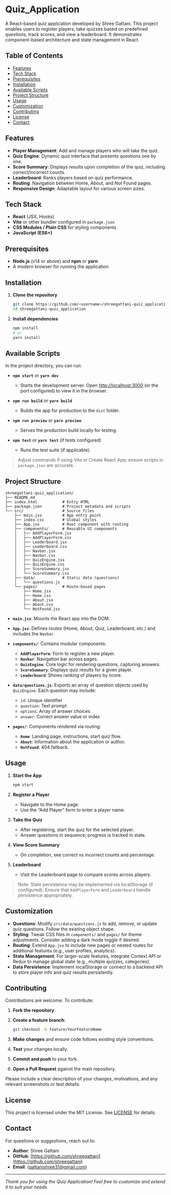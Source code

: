# Quiz_Application

A React-based quiz application developed by Shree Gattani. This project enables users to register players, take quizzes based on predefined questions, track scores, and view a leaderboard. It demonstrates component-based architecture and state management in React.

## Table of Contents

* [Features](#features)
* [Tech Stack](#tech-stack)
* [Prerequisites](#prerequisites)
* [Installation](#installation)
* [Available Scripts](#available-scripts)
* [Project Structure](#project-structure)
* [Usage](#usage)
* [Customization](#customization)
* [Contributing](#contributing)
* [License](#license)
* [Contact](#contact)

## Features

* **Player Management**: Add and manage players who will take the quiz.
* **Quiz Engine**: Dynamic quiz interface that presents questions one by one.
* **Score Summary**: Displays results upon completion of the quiz, including correct/incorrect counts.
* **Leaderboard**: Ranks players based on quiz performance.
* **Routing**: Navigation between Home, About, and Not Found pages.
* **Responsive Design**: Adaptable layout for various screen sizes.

## Tech Stack

* **React** (JSX, Hooks)
* **Vite** or other bundler configured in `package.json`
* **CSS Modules / Plain CSS** for styling components
* **JavaScript (ES6+)**

## Prerequisites

* **Node.js** (v14 or above) and **npm** or **yarn**
* A modern browser for running the application

## Installation

1. **Clone the repository**

   ```bash
   git clone https://github.com/<username>/shreegattani-quiz_application.git
   cd shreegattani-quiz_application
   ```

2. **Install dependencies**

   ```bash
   npm install
   # or
   yarn install
   ```

## Available Scripts

In the project directory, you can run:

* **`npm start`** or **`yarn dev`**

  * Starts the development server. Open [http://localhost:3000](http://localhost:3000) (or the port configured) to view it in the browser.
* **`npm run build`** or **`yarn build`**

  * Builds the app for production to the `dist` folder.
* **`npm run preview`** or **`yarn preview`**

  * Serves the production build locally for testing.
* **`npm test`** or **`yarn test`** (if tests configured)

  * Runs the test suite (if applicable).

> Adjust commands if using Vite or Create React App; ensure scripts in `package.json` are accurate.

## Project Structure

```
shreegattani-quiz_application/
├── README.md
├── index.html           # Entry HTML
├── package.json         # Project metadata and scripts
└── src/                 # Source files
    ├── main.jsx         # App entry point
    ├── index.css        # Global styles
    ├── App.jsx          # Root component with routing
    ├── components/      # Reusable UI components
    │   ├── AddPlayerForm.jsx
    │   ├── AddPlayerForm.css
    │   ├── Leaderboard.jsx
    │   ├── Leaderboard.css
    │   ├── Navbar.jsx
    │   ├── Navbar.css
    │   ├── QuizEngine.jsx
    │   ├── QuizEngine.css
    │   ├── ScoreSummary.jsx
    │   └── ScoreSummary.css
    ├── data/            # Static data (questions)
    │   └── questions.js
    └── pages/           # Route-based pages
        ├── Home.jsx
        ├── Home.css
        ├── About.jsx
        ├── About.css
        └── NotFound.jsx
```

* **`main.jsx`**: Mounts the React app into the DOM.
* **`App.jsx`**: Defines routes (Home, About, Quiz, Leaderboard, etc.) and includes the `Navbar`.
* **`components/`**: Contains modular components:

  * **`AddPlayerForm`**: Form to register a new player.
  * **`Navbar`**: Navigation bar across pages.
  * **`QuizEngine`**: Core logic for rendering questions, capturing answers.
  * **`ScoreSummary`**: Displays quiz results for a given player.
  * **`Leaderboard`**: Shows ranking of players by score.
* **`data/questions.js`**: Exports an array of question objects used by `QuizEngine`. Each question may include:

  * `id`: Unique identifier
  * `question`: Text prompt
  * `options`: Array of answer choices
  * `answer`: Correct answer value or index
* **`pages/`**: Components rendered via routing:

  * **`Home`**: Landing page, instructions, start quiz flow.
  * **`About`**: Information about the application or author.
  * **`NotFound`**: 404 fallback.

## Usage

1. **Start the App**

   ```bash
   npm start
   ```
2. **Register a Player**

   * Navigate to the Home page.
   * Use the “Add Player” form to enter a player name.
3. **Take the Quiz**

   * After registering, start the quiz for the selected player.
   * Answer questions in sequence; progress is tracked in state.
4. **View Score Summary**

   * On completion, see correct vs incorrect counts and percentage.
5. **Leaderboard**

   * Visit the Leaderboard page to compare scores across players.

> Note: State persistence may be implemented via localStorage (if configured). Ensure that `AddPlayerForm` and `Leaderboard` handle persistence appropriately.

## Customization

* **Questions**: Modify `src/data/questions.js` to add, remove, or update quiz questions. Follow the existing object shape.
* **Styling**: Tweak CSS files in `components/` and `pages/` for theme adjustments. Consider adding a dark mode toggle if desired.
* **Routing**: Extend `App.jsx` to include new pages or nested routes for additional features (e.g., user profiles, analytics).
* **State Management**: For larger-scale features, integrate Context API or Redux to manage global state (e.g., multiple quizzes, categories).
* **Data Persistence**: Implement localStorage or connect to a backend API to store player info and quiz results persistently.

## Contributing

Contributions are welcome. To contribute:

1. **Fork the repository**.
2. **Create a feature branch**:

   ```bash
   git checkout -b feature/YourFeatureName
   ```
3. **Make changes** and ensure code follows existing style conventions.
4. **Test** your changes locally.
5. **Commit and push** to your fork.
6. **Open a Pull Request** against the main repository.

Please include a clear description of your changes, motivations, and any relevant screenshots or test details.

## License

This project is licensed under the MIT License. See [LICENSE](LICENSE) for details.

## Contact

For questions or suggestions, reach out to:

* **Author**: Shree Gattani
* **GitHub**: [https://github.com/shreegattani](https://github.com/shreegattani)
* **Email**: (gattanishree31@gmail.com)

---

*Thank you for using the Quiz Application! Feel free to customize and extend it to suit your needs.*
